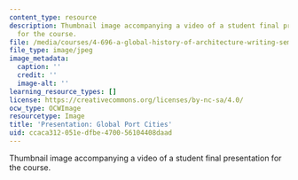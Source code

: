 ```yaml
---
content_type: resource
description: Thumbnail image accompanying a video of a student final presentation
  for the course.
file: /media/courses/4-696-a-global-history-of-architecture-writing-seminar-spring-2008/ccaca312051edfbe470056104408daad_2.jpg
file_type: image/jpeg
image_metadata:
  caption: ''
  credit: ''
  image-alt: ''
learning_resource_types: []
license: https://creativecommons.org/licenses/by-nc-sa/4.0/
ocw_type: OCWImage
resourcetype: Image
title: 'Presentation: Global Port Cities'
uid: ccaca312-051e-dfbe-4700-56104408daad
---
```

Thumbnail image accompanying a video of a student final presentation for the course.